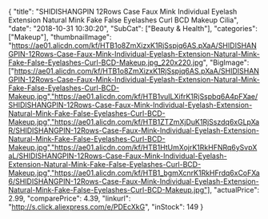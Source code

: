 {
	"title": "SHIDISHANGPIN 12Rows Case Faux Mink Individual Eyelash Extension Natural Mink Fake False Eyelashes Curl BCD Makeup Cilia",
	"date": "2018-10-31 10:30:20",
	"SubCat": ["Beauty & Health"],
	"categories": ["Makeup"],
	"thumbnailImage": "https://ae01.alicdn.com/kf/HTB1o8ZmXizxK1RjSspjq6AS.pXaA/SHIDISHANGPIN-12Rows-Case-Faux-Mink-Individual-Eyelash-Extension-Natural-Mink-Fake-False-Eyelashes-Curl-BCD-Makeup.jpg_220x220.jpg",
	"BigImage": ["https://ae01.alicdn.com/kf/HTB1o8ZmXizxK1RjSspjq6AS.pXaA/SHIDISHANGPIN-12Rows-Case-Faux-Mink-Individual-Eyelash-Extension-Natural-Mink-Fake-False-Eyelashes-Curl-BCD-Makeup.jpg","https://ae01.alicdn.com/kf/HTB1vuILXifrK1RjSspbq6A4pFXae/SHIDISHANGPIN-12Rows-Case-Faux-Mink-Individual-Eyelash-Extension-Natural-Mink-Fake-False-Eyelashes-Curl-BCD-Makeup.jpg","https://ae01.alicdn.com/kf/HTB1ZTZmXjDuK1RjSszdq6xGLpXaR/SHIDISHANGPIN-12Rows-Case-Faux-Mink-Individual-Eyelash-Extension-Natural-Mink-Fake-False-Eyelashes-Curl-BCD-Makeup.jpg","https://ae01.alicdn.com/kf/HTB1HtUmXojrK1RkHFNRq6ySvpXaL/SHIDISHANGPIN-12Rows-Case-Faux-Mink-Individual-Eyelash-Extension-Natural-Mink-Fake-False-Eyelashes-Curl-BCD-Makeup.jpg","https://ae01.alicdn.com/kf/HTB1_bgmXcnrK1RkHFrdq6xCoFXa6/SHIDISHANGPIN-12Rows-Case-Faux-Mink-Individual-Eyelash-Extension-Natural-Mink-Fake-False-Eyelashes-Curl-BCD-Makeup.jpg"],
	"actualPrice": 2.99,
	"comparePrice": 4.39,
	"linkurl": "http://s.click.aliexpress.com/e/PDEcXkG",
	"inStock": 149
}
